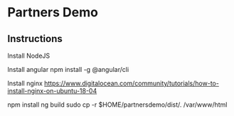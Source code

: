 # Partners Demo

## Instructions
Install NodeJS

Install angular
npm install -g @angular/cli

Install nginx
https://www.digitalocean.com/community/tutorials/how-to-install-nginx-on-ubuntu-18-04

npm install
ng build 
sudo cp -r $HOME/partnersdemo/dist/. /var/www/html
